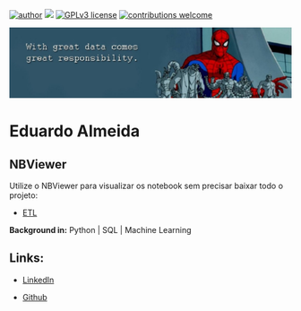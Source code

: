 [![author](https://img.shields.io/badge/author-Eduardo%20Almeida-red.svg)](https://www.linkedin.com/in/eduardo-almeida-814a676a/) [![](https://img.shields.io/badge/python-3.7+-blue.svg)](https://www.python.org/downloads/release/python-365/) [![GPLv3 license](https://img.shields.io/badge/License-GPLv3-blue.svg)](http://perso.crans.org/besson/LICENSE.html) [![contributions welcome](https://img.shields.io/badge/contributions-welcome-brightgreen.svg?style=flat)](https://github.com/eduardo-almeida)

<p align="center">
  <img src="banner.jpeg" >
</p>    
  
# Eduardo Almeida 

## NBViewer
Utilize o NBViewer para visualizar os notebook sem precisar baixar todo o projeto:
* [ETL](https://nbviewer.org/github/eduardo-almeida/Data_Science/blob/master/Olist-ML-models/ETL.ipynb)


**Background in:** Python | SQL | Machine Learning  

## **Links:**
* [LinkedIn](https://www.linkedin.com/in/eduardo-almeida-814a676a/)

* [Github](https://github.com/eduardo-almeida/Data_Science)
